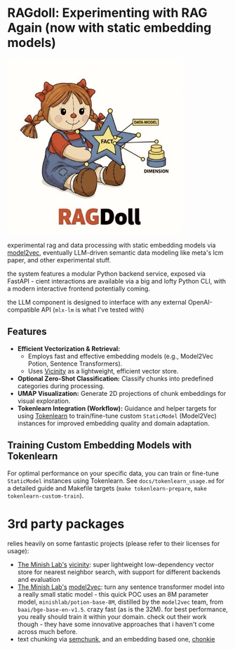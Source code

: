 # RAGdoll: Experimenting with RAG Again (now with static embedding models)
<p align="left">
  <img src="assets/ragdoll_banner.jpg" width="400" alt="ragdoll banner" />
</p>

experimental rag and data processing with static embedding models via [model2vec](https://github.com/MinishLab/model2vec), eventually LLM-driven semantic data modeling like meta's lcm paper, and other experimental stuff.

the system features a modular Python backend service, exposed via FastAPI - cient interactions are available via a big and lofty Python CLI, with a modern interactive frontend potentially coming.

the LLM component is designed to interface with any external OpenAI-compatible API (`mlx-lm` is what I've tested with)

## Features

* **Efficient Vectorization & Retrieval:**
  * Employs fast and effective embedding models (e.g., Model2Vec Potion, Sentence Transformers).
  * Uses [Vicinity](https://github.com/MinishLab/vicinity) as a lightweight, efficient vector store.
* **Optional Zero-Shot Classification:** Classify chunks into predefined categories during processing.
* **UMAP Visualization:** Generate 2D projections of chunk embeddings for visual exploration.
* **Tokenlearn Integration (Workflow):** Guidance and helper targets for using [Tokenlearn](https://github.com/MinishLab/tokenlearn) to train/fine-tune custom `StaticModel` (Model2Vec) instances for improved embedding quality and domain adaptation.

## Training Custom Embedding Models with Tokenlearn

For optimal performance on your specific data, you can train or fine-tune `StaticModel` instances using Tokenlearn. See `docs/tokenlearn_usage.md` for a detailed guide and Makefile targets (`make tokenlearn-prepare`, `make tokenlearn-custom-train`).

# 3rd party packages

relies heavily on some fantastic projects (please refer to their licenses for usage):

* [The Minish Lab's](https://github.com/MinishLab) [vicinity](https://github.com/MinishLab/vicinity): super lightweight low-dependency vector store for nearest neighbor search, with support for different backends and evaluation
* [The Minish Lab's](https://github.com/MinishLab) [model2vec](https://github.com/MinishLab/model2vec): turn any sentence transformer model into a really small static model - this quick POC uses an 8M parameter model, `minishlab/potion-base-8M`, distilled by the `model2vec` team, from `baai/bge-base-en-v1.5`. crazy fast (as is the 32M). for best performance, you really should train it within your domain. check out their work though - they have some innovative approaches that i haven't come across much before.
* text chunking via [semchunk](https://github.com/isaacus-dev/semchunk), and an embedding based one, [chonkie](https://github.com/chonkie-inc/chonkie)
